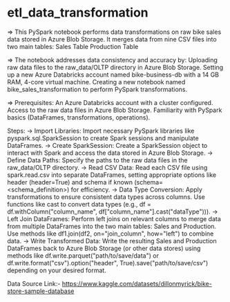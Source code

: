 # etl_data_transformation

=> This PySpark notebook performs data transformations on raw bike sales data stored in Azure Blob Storage. It merges data from nine CSV files into two main tables:
Sales Table
Production Table

=> The notebook addresses data consistency and accuracy by:
Uploading raw data files to the raw_data/OLTP directory in Azure Blob Storage.
Setting up a new Azure Databricks account named bike-business-db with a 14 GB RAM, 4-core virtual machine.
Creating a new notebook named bike_sales_transformation to perform PySpark transformations.

=> Prerequisites:
An Azure Databricks account with a cluster configured.
Access to the raw data files in Azure Blob Storage.
Familiarity with PySpark basics (DataFrames, transformations, operations).


Steps:
-> Import Libraries: Import necessary PySpark libraries like pyspark.sql.SparkSession to create Spark sessions and manipulate DataFrames.
-> Create SparkSession: Create a SparkSession object to interact with Spark and access the data stored in Azure Blob Storage.
-> Define Data Paths: Specify the paths to the raw data files in the raw_data/OLTP directory.
-> Read CSV Data: Read each CSV file using spark.read.csv into separate DataFrames, setting appropriate options like header (header=True) and schema if known (schema=<schema_definition>) for efficiency.
-> Data Type Conversion: Apply transformations to ensure consistent data types across columns. Use functions like cast to convert data types (e.g., df = df.withColumn("column_name", df["column_name"].cast("dataType"))).
-> Left Join DataFrames: Perform left joins on relevant columns to merge data from multiple DataFrames into the two main tables: Sales and Production. Use methods like df1.join(df2, on="join_column", how="left") to combine data.
-> Write Transformed Data: Write the resulting Sales and Production DataFrames back to Azure Blob Storage (or other data stores) using methods like df.write.parquet("path/to/save/data") or df.write.format("csv").option("header", True).save("path/to/save/csv") depending on your desired format.

Data Source Link:- 
https://www.kaggle.com/datasets/dillonmyrick/bike-store-sample-database
